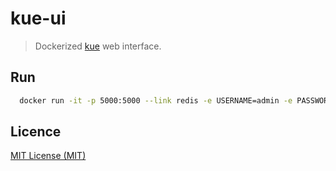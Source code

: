 # kue-ui
> Dockerized [kue](https://github.com/Automattic/kue) web interface.

## Run
```sh
  docker run -it -p 5000:5000 --link redis -e USERNAME=admin -e PASSWORD=password -e KUE_PREFIX=queue archr/kue-ui
```

## Licence
[MIT License (MIT)](http://opensource.org/licenses/MIT)
